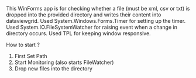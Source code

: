 This WinForms app is for checking whether a file (must be xml, csv or txt) is dropped into the provided directory and writes their content into dataviewgrid.
Used System.Windows.Forms.Timer for setting up the timer.
Used System.IO.FileSystemWatcher for raising event when a change in directory occurs.
Used TPL for keeping window responsive.


How to start ?
1. First Set Path
2. Start Monitoring (also starts FileWatcher)
3. Drop new files into the directory
